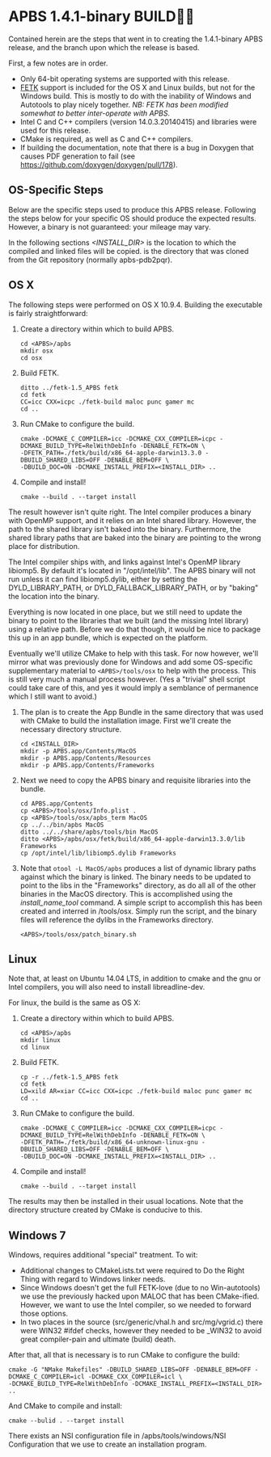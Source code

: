 APBS 1.4.1-binary BUILD:tada::clap:
=====================================

Contained herein are the steps that went in to creating the 1.4.1-binary
APBS release, and the branch upon which the release is based.

First, a few notes are in order.

- Only 64-bit operating systems are supported with this release.
- [FETK](http://www.fetk.org) support is included for the OS X and Linux builds, but not for the Windows build.  This is mostly to do with the inability of Windows and Autotools to play nicely together.  _NB: FETK has been modified somewhat to better inter-operate with APBS._
- Intel C and C++ compilers (version 14.0.3.20140415) and libraries were used for this release.
- CMake is required, as well as C and C++ compilers.
- If building the documentation, note that there is a bug in Doxygen that causes PDF generation to fail (see https://github.com/doxygen/doxygen/pull/178).


OS-Specific Steps
-----------------
Below are the specific steps used to produce this APBS release.  Following the steps below for your specific OS should produce the expected results.  However, a binary is not guaranteed: your mileage may vary.

In the following sections _&lt;INSTALL_DIR&gt;_ is the location to which the compiled and linked files will be copied.  <APBS> is the directory that was cloned from the Git repository (normally apbs-pdb2pqr).


OS X
----
The following steps were performed on OS X 10.9.4.  Building the executable is fairly straightforward:

1. Create a directory within which to build APBS.

    ````
    cd <APBS>/apbs
    mkdir osx
    cd osx
    ````
4. Build FETK.

    ```
    ditto ../fetk-1.5_APBS fetk
    cd fetk
    CC=icc CXX=icpc ./fetk-build maloc punc gamer mc
    cd ..
    ```

8. Run CMake to configure the build.

    ```
    cmake -DCMAKE_C_COMPILER=icc -DCMAKE_CXX_COMPILER=icpc -DCMAKE_BUILD_TYPE=RelWithDebInfo -DENABLE_FETK=ON \
    -DFETK_PATH=./fetk/build/x86_64-apple-darwin13.3.0 -DBUILD_SHARED_LIBS=OFF -DENABLE_BEM=OFF \
    -DBUILD_DOC=ON -DCMAKE_INSTALL_PREFIX=<INSTALL_DIR> ..
    ```
9. Compile and install!

    ```
    cmake --build . --target install
    ```

The result however isn't quite right.  The Intel compiler produces a binary with OpenMP support, and it relies on an Intel shared library.  However, the path to the shared library isn't baked into the binary.  Furthermore, the shared library paths that are baked into the binary are pointing to the wrong place for distribution.

The Intel compiler ships with, and links against Intel's OpenMP library libiomp5.  By default it's located in "/opt/intel/lib".  The APBS binary will not run unless it can find libiomp5.dylib, either by setting the DYLD_LIBRARY_PATH, or DYLD_FALLBACK_LIBRARY_PATH, or by "baking" the location into the binary.

Everything is now located in one place, but we still need to update the binary to point to the libraries that we built (and the missing Intel library) using a relative path.  Before we do that though, it would be nice to package this up in an app bundle, which is expected on the platform.

Eventually we'll utilize CMake to help with this task.  For now however, we'll mirror what was previously done for Windows and add some OS-specific supplementary material to `<APBS>/tools/osx` to help with the process.  This is still very much a manual process however.  (Yes a "trivial" shell script could take care of this, and yes it would imply a semblance of permanence which I still want to avoid.)


1. The plan is to create the App Bundle in the same directory that was used with CMake to build the installation image.  First we'll create the necessary directory structure.

    ```
    cd <INSTALL_DIR>
    mkdir -p APBS.app/Contents/MacOS
    mkdir -p APBS.app/Contents/Resources
    mkdir -p APBS.app/Contents/Frameworks
    ```

2. Next we need to copy the APBS binary and requisite libraries into the bundle.

    ```
    cd APBS.app/Contents
    cp <APBS>/tools/osx/Info.plist .
    cp <APBS>/tools/osx/apbs_term MacOS
    cp ../../bin/apbs MacOS
    ditto ../../share/apbs/tools/bin MacOS
    ditto <APBS>/apbs/osx/fetk/build/x86_64-apple-darwin13.3.0/lib Frameworks
    cp /opt/intel/lib/libiomp5.dylib Frameworks
    ```

3. Note that `otool -L MacOS/apbs` produces a list of dynamic library paths against which the binary is linked.  The binary needs to be updated to point to the libs in the "Frameworks" directory, as do all all of the other binaries in the MacOS directory.  This is accomplished using the _install_name_tool_ command.  A simple script to accomplish this has been created and interred in <APBS>/tools/osx.  Simply run the script, and the binary files will reference the dylibs in the Frameworks directory.

    ```
    <APBS>/tools/osx/patch_binary.sh
    ```

Linux
-----
Note that, at least on Ubuntu 14.04 LTS, in addition to cmake and the gnu or Intel compilers, you will also need to install libreadline-dev.

For linux, the build is the same as OS X:

1. Create a directory within which to build APBS.

    ````
    cd <APBS>/apbs
    mkdir linux
    cd linux
    ````
4. Build FETK.

    ```
    cp -r ../fetk-1.5_APBS fetk
    cd fetk
    LD=xild AR=xiar CC=icc CXX=icpc ./fetk-build maloc punc gamer mc
    cd ..
    ```

8. Run CMake to configure the build.

    ```
    cmake -DCMAKE_C_COMPILER=icc -DCMAKE_CXX_COMPILER=icpc -DCMAKE_BUILD_TYPE=RelWithDebInfo -DENABLE_FETK=ON \
    -DFETK_PATH=./fetk/build/x86_64-unknown-linux-gnu -DBUILD_SHARED_LIBS=OFF -DENABLE_BEM=OFF \
    -DBUILD_DOC=ON -DCMAKE_INSTALL_PREFIX=<INSTALL_DIR> ..
    ```
9. Compile and install!

    ```
    cmake --build . --target install
    ```

The results may then be installed in their usual locations.  Note that the directory structure created by CMake is conducive to this.

Windows 7
---------
Windows, requires additional "special" treatment.  To wit:

- Additional changes to CMakeLists.txt were required to Do the Right Thing with regard to Windows linker needs.
- Since Windows doesn't get the full FETK-love (due to no Win-autotools) we use the previously hacked upon MALOC that has been CMake-ified.  However, we want to use the Intel compiler, so we needed to forward those options.
- In two places in the source (src/generic/vhal.h and src/mg/vgrid.c) there were WIN32 #ifdef checks, however they needed to be _WIN32 to avoid great compiler-pain and ultimate (build) death.

After that, all that is necessary is to run CMake to configure the build:

```
cmake -G "NMake Makefiles" -DBUILD_SHARED_LIBS=OFF -DENABLE_BEM=OFF -DCMAKE_C_COMPILER=icl -DCMAKE_CXX_COMPILER=icl \
-DCMAKE_BUILD_TYPE=RelWithDebInfo -DCMAKE_INSTALL_PREFIX=<INSTALL_DIR> ..
```

And CMake to compile and install:

```
cmake --bulid . --target install
```

There exists an NSI configuration file in <APBS>/apbs/tools/windows/NSI Configuration that we use to create an installation program.
